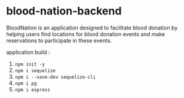 # blood-nation-backend
BloodNation is an application designed to facilitate blood donation by helping users find locations for blood donation events and make reservations to participate in these events.

application build :
1. `npm init -y`
2. `npm i sequelize`
3. `npm i --save-dev sequelize-cli`
4. `npm i pg`
5. `npm i express`